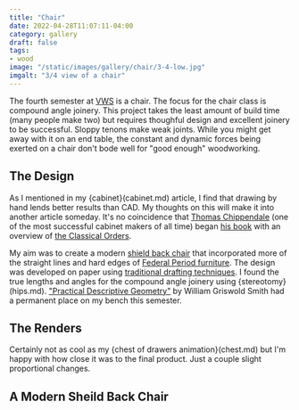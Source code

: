 ```yaml
---
title: "Chair"
date: 2022-04-28T11:07:11-04:00
category: gallery
draft: false
tags: 
- wood
image: "/static/images/gallery/chair/3-4-low.jpg"
imgalt: "3/4 view of a chair"
---
```


The fourth semester at [VWS](https://www.vermontwoodworkingschool.com/) is a chair.
The focus for the chair class is compound angle joinery.
This project takes the least amount of build time (many people make two) but requires thoughful design and excellent joinery to be successful.
Sloppy tenons make weak joints.
While you might get away with it on an end table, the constant and dynamic forces being exerted on a chair don't bode well for "good enough" woodworking.

## The Design
As I mentioned in my {cabinet}(cabinet.md) article, I find that drawing by hand lends better results than CAD.
My thoughts on this will make it into another article someday.
It's no coincidence that [Thomas Chippendale](https://www.metmuseum.org/toah/hd/chip/hd_chip.htm) (one of the most successful cabinet makers of all time) began [his book](https://library.si.edu/digital-library/book/gentlemancabine00chip) with an overview of [the Classical Orders](https://mrouchell.wordpress.com/2013/03/11/the-classical-orders-a-simplified-approach-and-some-liberties-taken/).

My aim was to create a modern [shield back chair](https://www.homesandantiques.com/antiques/collecting-guides-antiques/design-icons/shield-back-chair) that incorporated more of the straight lines and hard edges of [Federal Period furniture](https://rauantiques.com/blogs/canvases-carats-and-curiosities/federal-style-furniture-and-how-to-identify-it).
The design was developed on paper using [traditional drafting techniques](https://lostartpress.com/products/by-hand-eye-1).
I found the true lengths and angles for the compound angle joinery using {stereotomy}(hips.md).
["Practical Descriptive Geometry"](https://archive.org/details/practicaldescrip00smitiala/page/n9/mode/2up) by William Griswold Smith had a permanent place on my bench this semester.


## The Renders
Certainly not as cool as my {chest of drawers animation}(chest.md) but I'm happy with how close it was to the final product. Just a couple slight proportional changes.

## A Modern Sheild Back Chair

